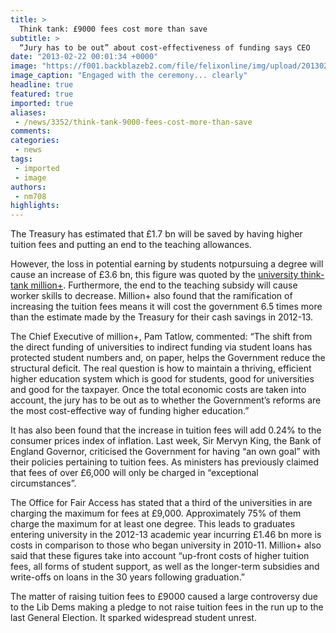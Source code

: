 ```yaml
---
title: >
  Think tank: £9000 fees cost more than save
subtitle: >
  “Jury has to be out” about cost-effectiveness of funding says CEO
date: "2013-02-22 00:01:34 +0000"
image: "https://f001.backblazeb2.com/file/felixonline/img/upload/201302220001-tna08-3001_287.jpg"
image_caption: "Engaged with the ceremony... clearly"
headline: true
featured: true
imported: true
aliases:
 - /news/3352/think-tank-9000-fees-cost-more-than-save
comments:
categories:
 - news
tags:
 - imported
 - image
authors:
 - nm708
highlights:
---
```


The Treasury has estimated that £1.7 bn will be saved by having higher tuition fees and putting an end to the teaching allowances.

However, the loss in potential earning by students notpursuing a degree will cause an increase of £3.6 bn, this figure was quoted by the [university think-tank million+](http://www.millionplus.ac.uk/). Furthermore, the end to the teaching subsidy will cause worker skills to decrease. Million+ also found that the ramification of increasing the tuition fees means it will cost the government 6.5 times more than the estimate made by the Treasury for their cash savings in 2012-13.

The Chief Executive of million+, Pam Tatlow, commented: “The shift from the direct funding of universities to indirect funding via student loans has protected student numbers and, on paper, helps the Government reduce the structural deficit. The real question is how to maintain a thriving, efficient higher education system which is good for students, good for universities and good for the taxpayer. Once the total economic costs are taken into account, the jury has to be out as to whether the Government’s reforms are the most cost-effective way of funding higher education.”

It has also been found that the increase in tuition fees will add 0.24% to the consumer prices index of inflation. Last week, Sir Mervyn King, the Bank of England Governor, criticised the Government for having “an own goal” with their policies pertaining to tuition fees. As ministers has previously claimed that fees of over £6,000 will only be charged in “exceptional circumstances”.

The Office for Fair Access has stated that a third of the universities in are charging the maximum for fees at £9,000. Approximately 75% of them charge the maximum for at least one degree.
 This leads to graduates entering university in the 2012-13 academic year incurring £1.46 bn more is costs in comparison to those who began university in 2010-11. Million+ also said that these figures take into account “up-front costs of higher tuition fees, all forms of student support, as well as the longer-term subsidies and write-offs on loans in the 30 years following graduation.”

The matter of raising tuition fees to £9000 caused a large controversy due to the Lib Dems making a pledge to not raise tuition fees in the run up to the last General Election. It sparked widespread student unrest.
